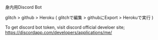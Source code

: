 身内用Discord Bot

glitch > github > Heroku
( glitchで編集 > githubにExport > Herokuで実行 )

To get discord bot token, visit discord official develoer site; https://discordapp.com/developers/applications/me/

